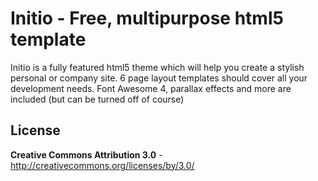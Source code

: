 Initio - Free, multipurpose html5 template
=============

Initio is a fully featured html5 theme which will help you create a stylish personal or company site.
6 page layout templates should cover all your development needs.
Font Awesome 4, parallax effects and more are included (but can be turned off of course)


License
-------
**Creative Commons Attribution 3.0** - http://creativecommons.org/licenses/by/3.0/
